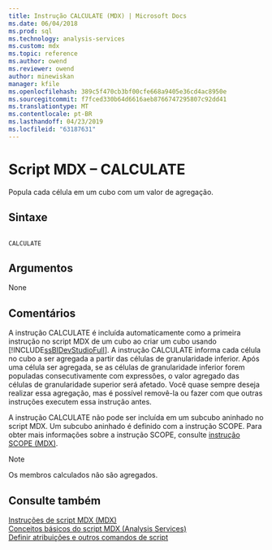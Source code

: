 ```yaml
---
title: Instrução CALCULATE (MDX) | Microsoft Docs
ms.date: 06/04/2018
ms.prod: sql
ms.technology: analysis-services
ms.custom: mdx
ms.topic: reference
ms.author: owend
ms.reviewer: owend
author: minewiskan
manager: kfile
ms.openlocfilehash: 389c5f470cb3bf00cfe668a9405e36cd4ac8950e
ms.sourcegitcommit: f7fced330b64d6616aeb8766747295807c92dd41
ms.translationtype: MT
ms.contentlocale: pt-BR
ms.lasthandoff: 04/23/2019
ms.locfileid: "63187631"
---
```

# <a name="mdx-scripting---calculate"></a>Script MDX – CALCULATE


  Popula cada célula em um cubo com um valor de agregação.  
  
## <a name="syntax"></a>Sintaxe  
  
```  
  
CALCULATE  
```  
  
## <a name="arguments"></a>Argumentos  
 None  
  
## <a name="remarks"></a>Comentários  
 A instrução CALCULATE é incluída automaticamente como a primeira instrução no script MDX de um cubo ao criar um cubo usando [!INCLUDE[ssBIDevStudioFull](../includes/ssbidevstudiofull-md.md)]. A instrução CALCULATE informa cada célula no cubo a ser agregada a partir das células de granularidade inferior. Após uma célula ser agregada, se as células de granularidade inferior forem populadas consecutivamente com expressões, o valor agregado das células de granularidade superior será afetado. Você quase sempre deseja realizar essa agregação, mas é possível removê-la ou fazer com que outras instruções executem essa instrução antes.  
  
 A instrução CALCULATE não pode ser incluída em um subcubo aninhado no script MDX. Um subcubo aninhado é definido com a instrução SCOPE. Para obter mais informações sobre a instrução SCOPE, consulte [instrução SCOPE &#40;MDX&#41;](../mdx/mdx-scripting-scope.md).  
  
> [!NOTE]  
>  Os membros calculados não são agregados.  
  
## <a name="see-also"></a>Consulte também  
 [Instruções de script MDX &#40;MDX&#41;](../mdx/mdx-scripting-statements-mdx.md)   
 [Conceitos básicos do script MDX &#40;Analysis Services&#41;](../analysis-services/multidimensional-models/mdx/mdx-scripting-fundamentals-analysis-services.md)   
 [Definir atribuições e outros comandos de script](../analysis-services/multidimensional-models/define-assignments-and-other-script-commands.md)  
  
  
